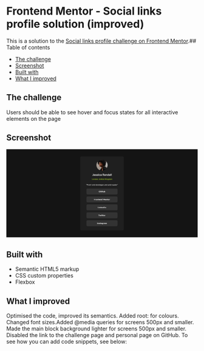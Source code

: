 # Frontend Mentor - Social links profile solution (improved)

This is a solution to the [Social links profile challenge on Frontend Mentor](https://www.frontendmentor.io/challenges/social-links-profile-UG32l9m6dQ).## Table of contents

- [The challenge](#the-challenge)
- [Screenshot](#screenshot)  
- [Built with](#built-with)
- [What I improved](#what-i-improved)

## The challenge

Users should be able to see hover and focus states for all interactive elements on the page

## Screenshot

![alt='My screenshot'](/assets/Screenshot.png)

## Built with

- Semantic HTML5 markup
- CSS custom properties
- Flexbox

## What I improved

Optimised the code, improved its semantics. Added root: for colours. Changed font sizes.Added @media queries for screens 500px and smaller. Made the main block background lighter for screens 500px and smaller.  Disabled the link to the challenge page and personal page on GitHub. To see how you can add code snippets, see below:
